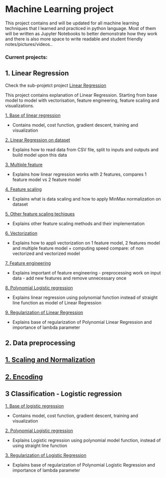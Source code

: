 # Machine Learning project 
This project contains and will be updated for all machine learning techniques that I learned and practiced in 
python language. Most of them will be written as Jupyter Notebooks to better demonstrate how they work and there is
also more space to write readable and student friendly notes/pictures/videos..

### Current projects:

## 1. Linear Regression 
Check the sub-projetct project [Linear Regression](01_Linear_Regression/readme.md)

This project contains explanation of Linear Regression. Starting from base model to model with vectorisation, 
feature engineering, feature scaling and visualizations.

[1. Base of linear regression](01_Linear_Regression/01_base_of_linear_regression/readme.md)
- Contains model, cost function, gradient descent, training and visualization <br>

[2. Linear Regression on dataset](01_Linear_Regression/02_linear_regression_on_dataset/readme.md)
- Explains how to read data from CSV file, split to inputs and outputs and build model upon this data<br>

[3. Multiple feature](01_Linear_Regression/03_multiple_features/readme.md) 
- Explains how linear regression works with 2 features, compares 1 feature model vs 2 feature model

[4. Feature scaling](01_Linear_Regression/04_feature_scaling/readme.md)
- Explains what is data scaling and how to apply MinMax normalization on dataset

[5. Other feature scaling techiques](01_Linear_Regression/05_other_feature_scaling_techniques/readme.md)
- Explains other feature scaling methods and their implementation

[6. Vectorization](01_Linear_Regression/06_vectorization/readme.md)
- Explains how to appli vectorization on 1 feature model, 2 features model and multiple feature model + 
 computing speed compare: of non vectorized and vectorized model

[7. Feature engineering](01_Linear_Regression/07_feature_engineering/readme.md)
- Explains important of feature engineering - preprocessing work on input data - add new features and remove unnecessary once 

[8. Polynomial Logistic regression](01_Linear_Regression/08_Polynomial_logistic_regression/readme.md)
- Explains linear regression using polynomial function instead of straight line function as model of Linear Regression

[9. Regularization of Linear Regression](01_Linear_Regression/09_Regularization_of_linear_regression/readme.md)
- Explains base of regularization of Polynomial Linear Regression and importance of lambda parameter

## 2. Data preprocessing
[1. Scaling and Normalization](02_Data_preprocessing/01_scaling_and_normalization/readme.md)
-

[2. Encoding](02_Data_preprocessing/02_encoding/readme.md)
-

## 3 Classification - Logistic regression
[1. Base of logistic regression](03_Classification/01_logistic_regression/01_base_of_logistic_regression/readme.md)
- Contains model, cost function, gradient descent, training and visualization <br>

[2. Polynomial Logistic regression](03_Classification/01_logistic_regression/02_polynomial_regression/readme.md)
- Explains Logistic regression using polynomial model function, instead of using straight line function

[3. Regularization of Logistic Regression](03_Classification/01_logistic_regression/03_regularization_od_logistic_regression/readme.md)
- Explains base of regularization of Polynomial Logistic Regression and importance of lambda parameter 
